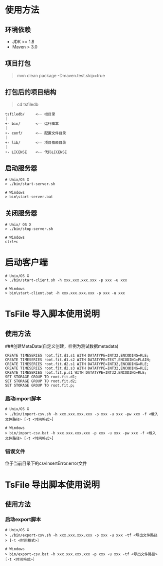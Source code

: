 # 使用方法

## 环境依赖

* JDK >= 1.8
* Maven > 3.0

## 项目打包

> mvn clean package -Dmaven.test.skip=true

## 打包后的项目结构

> cd tsfiledb

```
tsfiledb/     <-- 根目录
|
+- bin/       <-- 运行脚本
|
+- conf/      <-- 配置文件目录
|
+- lib/       <-- 项目依赖目录
|
+- LICENSE    <-- 代码LICENSE
```


## 启动服务器

```
# Unix/OS X
> ./bin/start-server.sh

# Windows
> bin\start-server.bat
```

## 关闭服务器

```
# Unix/ OS X
> ./bin/stop-server.sh

# Windows
ctrl+c
```
# 启动客户端

```
# Unix/OS X
> ./bin/start-client.sh -h xxx.xxx.xxx.xxx -p xxx -u xxx

# Windows
> bin\start-client.bat -h xxx.xxx.xxx.xxx -p xxx -u xxx
```

# TsFile 导入脚本使用说明
## 使用方法

###创建MetaData(自定义创建，样例为测试数据metadata)
```
CREATE TIMESERIES root.fit.d1.s1 WITH DATATYPE=INT32,ENCODING=RLE;
CREATE TIMESERIES root.fit.d1.s2 WITH DATATYPE=TEXT,ENCODING=PLAIN;
CREATE TIMESERIES root.fit.d2.s1 WITH DATATYPE=INT32,ENCODING=RLE;
CREATE TIMESERIES root.fit.d2.s3 WITH DATATYPE=INT32,ENCODING=RLE;
CREATE TIMESERIES root.fit.p.s1 WITH DATATYPE=INT32,ENCODING=RLE;
SET STORAGE GROUP TO root.fit.d1;
SET STORAGE GROUP TO root.fit.d2;
SET STORAGE GROUP TO root.fit.p;
```
### 启动import脚本

```
# Unix/OS X
> ./bin/import-csv.sh -h xxx.xxx.xxx.xxx -p xxx -u xxx -pw xxx -f <载入文件路径> [-t <时间格式>]

# Windows
> bin/import-csv.bat -h xxx.xxx.xxx.xxx -p xxx -u xxx -pw xxx -f <载入文件路径> [-t <时间格式>]
```

### 错误文件
位于当前目录下的csvInsertError.error文件

# TsFile 导出脚本使用说明
## 使用方法

### 启动export脚本
```
# Unix/OS X
> ./bin/export-csv.sh -h xxx.xxx.xxx.xxx -p xxx -u xxx -tf <导出文件路径> [-t <时间格式>]

# Windows
> bin/export-csv.bat -h xxx.xxx.xxx.xxx -p xxx -u xxx -tf <导出文件路径> [-t <时间格式>]
```